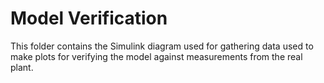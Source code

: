 # Model Verification

This folder contains the Simulink diagram used for gathering data used to
make plots for verifying the model against measurements from the real
plant.

